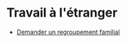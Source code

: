 # Travail à l'étranger

* [Demander un regroupement familial](demander-un-regroupement-familial.md)
